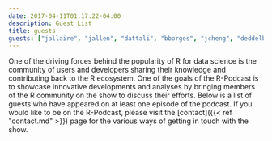 ```yaml
---
date: 2017-04-11T01:17:22-04:00
description: Guest List
title: guests
guests: ["jallaire", "jallen", "dattali", "bborges", "jcheng", "deddelbuettel", "ggrolemund", "wlandau", "jluraschi", "vnijs", "hwickham", "yxie"]
---
```


One of the driving forces behind the popularity of R for data science is the community of users and developers sharing their knowledge and contributing back to the R ecosystem.  One of the goals of the R-Podcast is to showcase innovative developments and analyses by bringing members of the R community on the show to discuss their efforts.  Below is a list of guests who have appeared on at least one episode of the podcast.  If you would like to be on the R-Podcast, please visit the [contact]({{< ref "contact.md" >}}) page for the various ways of getting in touch with the show.
